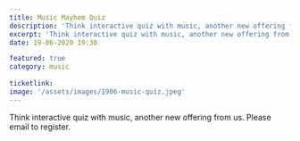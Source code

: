 ```yaml
---
title: Music Mayhem Quiz
description: 'Think interactive quiz with music, another new offering from us. Please email to register.'
excerpt: 'Think interactive quiz with music, another new offering from us. Please email to register.'
date: 19-06-2020 19:30

featured: true
category: music
 
ticketlink: 
image: '/assets/images/1906-music-quiz.jpeg'
---
```


Think interactive quiz with music, another new offering from us. Please email to register.